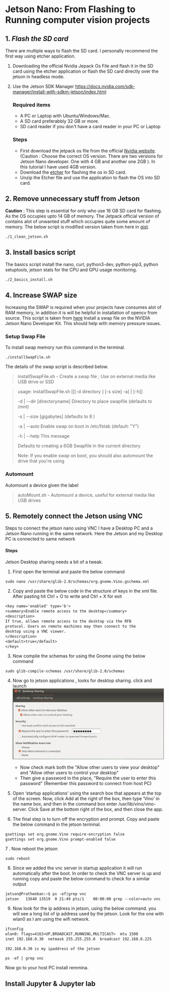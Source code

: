 # Jetson Nano: From Flashing to Running computer vision projects
## 1. _Flash the SD card_
There are multiple ways to flash the SD card. I personally recommend the first way using etcher application. 

1. Downloading the official Nvidia Jepack Os File and flash it in the SD card using the etcher application or flash the SD card directly over the jetson in headless mode.
2. Use the Jetson SDK Manager  https://docs.nvidia.com/sdk-manager/install-with-sdkm-jetson/index.html

    ### Required items
   - A PC or Laptop with Ubuntu/Windows/Mac.
   - A SD card preferabbly 32 GB or more.
   - SD card reader if you don't have a card reader in your PC or Laptop
    ### Steps
   - First download the jetpack os file from the official [Nvidia website](https://developer.nvidia.com/embedded/jetpack-sdk-46). (Caution : Choose the correct OS version. There are two versions for Jetson Nano developer. One with 4 GB and another one 2GB ). In this tutorial I have used 4GB version. 
   - Download the [etcher](https://www.balena.io/etcher/) for flashing the os in SD card. 
   - Unzip the Etcher file and use the application to flash the OS into SD card.

## 2. Remove unnecessary stuff from Jetson
**Caution** : This step is essential for only who use 16 GB SD card for flashing. As the OS occupies upto 14 GB of memory. 
The Jetpack official version of contains alot of unwanted stuff which occupies quite some amount of memory.
The below script is modified version taken from here in [gist](https://gist.github.com/adujardin/c0ee25cfb343ea5b6d17ea88ec6634ac).

```commandline
./1_clean_jetson.sh
```
## 3. Install basics script
The basics script install the nano, curl, python3-dev, python-pip3, python setuptools, jetson stats for the CPU and GPU usage monitoring. 
```commandline
./2_basics_install.sh
```

## 4. Increase SWAP size 
Increasing the SWAP is required when your projects have consumes alot of RAM memory, in addition it is will be helpful in installation of opencv from source.
This script is taken from [here](https://wp.me/p7ZgI9-1ac)
Install a swap file on the NVIDIA Jetson Nano Developer Kit. This should help with memory pressure issues.

   ### Setup Swap File
To install swap memory run this command in the terminal.

```commandline
./installSwapFile.sh
```
The details of the swap script is described below. 
> installSwapFile.sh - Create a swap file ; Use on external media like USB drive or SSD

> usage: installSwapFile.sh [[[-d directory ] [-s size] -a] | [-h]]
>
> -d | --dir [directoryname]   Directory to place swapfile (defaults to /mnt)
>
> -s | --size [gigabytes] (defaults to 8 )
>
> -a | --auto  Enable swap on boot in /etc/fstab (default: "Y")
>
> -h | --help  This message
>
> Defaults to creating a 6GB Swapfile in the current directory
>
> Note: If you enable swap on boot, you should also automount the drive that you're using

### Automount
Automount a device given the label
> autoMount.sh - Automount a device, useful for external media like USB drives

## 5. Remotely connect the Jetson using VNC
Steps to connect the jetson nano using VNC
I have a Desktop PC and a Jetson Nano running in the same network. Here the Jetson and my Desktop PC is connected to same network

#### Steps

Jetson Desktop sharing needs a bit of a tweak.
1. First open the terminal and paste the below command
```commandline
sudo nano /usr/share/glib-2.0/schemas/org.gnome.Vino.gschema.xml
```
2. Copy and paste the below code in the structure of keys in the xml file. After pasting hit Ctrl + O to write and Ctrl + X for exit  
```shell
<key name='enabled' type='b'>
<summary>Enable remote access to the desktop</summary>
<description>
If true, allows remote access to the desktop via the RFB
protocol. Users on remote machines may then connect to the
desktop using a VNC viewer.
</description>
<default>true</default>
</key>
```
3. Now compile the schemas for using the Gnome using the below command

```commandline
sudo glib-compile-schemas /usr/share/glib-2.0/schemas
```
4. Now go to jetson applications , looks for desktop sharing. click and launch 
   ![screen_shot](imgs/desktop_screen_share.png "Sample image of desktop sharing application")
   - Now check mark both the "Allow other users to view your desktop" and "Allow other users to control your desktop"
   - Then give a password in the place, "Require the user to enter this password" (Remember this password to connect from host PC)
5. Open ‘startup applications’ using the search box that appears at the top of the screen. Now, click Add at the right of the box, then type ‘Vino’ in the name box, and then in the command box enter /usr/lib/vino/vino-server. 
   Click Save at the bottom right of the box, and then close the app.

6. The final step is to turn off the encryption and prompt. Copy and paste the below command in the jetson terminal. 

```commandline
gsettings set org.gnome.Vino require-encryption false
gsettings set org.gnome.Vino prompt-enabled false
```
7 . Now reboot the jetson 

```commandline
sudo reboot
```
 8. Since we added the vnc server in startup application it will run automatically after the boot. In order to check the VNC server is up and running
copy and paste the below command to check for a similar output
```commandline
jetson@Pratheeban:~$ ps -ef|grep vnc
jetson   13640 13519  0 21:49 pts/1    00:00:00 grep --color=auto vnc
```
9. Now look for the ip address in jetson,  using the below command. you will see a long list of ip address used by the jetson.
Look for the one with wlan0 as I am using the wifi network.

```commandline
ifconfig
wlan0: flags=4163<UP,BROADCAST,RUNNING,MULTICAST>  mtu 1500
inet 192.168.0.30  netmask 255.255.255.0  broadcast 192.168.0.225
```
`192.168.0.30 is my ipaddress of the jetson 
`
```commandline
ps -ef | grep vnc
```
Now go to your host PC install remmina.


## Install Jupyter & Jupyter lab